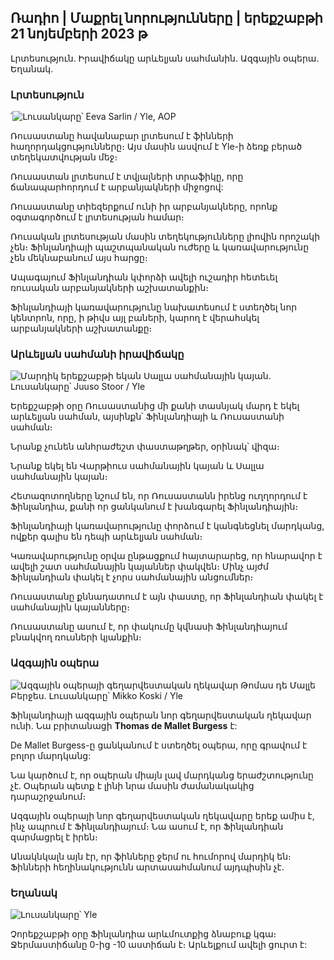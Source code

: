 ## Ռադիո \| Մաքրել նորությունները \| երեքշաբթի 21 նոյեմբերի 2023 թ

Լրտեսություն. Իրավիճակը արևելյան սահմանին. Ազգային օպերա. Եղանակ.

### Լրտեսություն

՛![ Լուսանկարը՝ Eeva Sarlin / Yle, AOP](https://images.cdn.yle.fi/image/upload/c_crop,h_562,w_1000,x_0,y_32/ar_1.777777777777777,c_fill,g_50,w_1dpr_1.0/q_auto:eco/f_auto/fl_lossy/v1700569701/39-1204215655ca2203557b)

Ռուսաստանը հավանաբար լրտեսում է ֆինների հաղորդակցությունները։ Այս մասին ասվում է Yle-ի ձեռք բերած տեղեկատվության մեջ։

Ռուսաստան լրտեսում է տվյալների տրաֆիկը, որը ճանապարհորդում է արբանյակների միջոցով:

Ռուսաստանը տիեզերքում ունի իր արբանյակները, որոնք օգտագործում է լրտեսության համար։

Ռուսական լրտեսության մասին տեղեկությունները լիովին որոշակի չեն։ Ֆինլանդիայի պաշտպանական ուժերը և կառավարությունը չեն մեկնաբանում այս հարցը։

Ապագայում Ֆինլանդիան կփորձի ավելի ուշադիր հետեւել ռուսական արբանյակների աշխատանքին։

Ֆինլանդիայի կառավարությունը նախատեսում է ստեղծել նոր կենտրոն, որը, ի թիվս այլ բաների, կարող է վերահսկել արբանյակների աշխատանքը։

### Արևելյան սահմանի իրավիճակը

![Մարդիկ երեքշաբթի եկան Սալլա սահմանային կայան. Լուսանկարը՝ Juuso Stoor / Yle](https://images.cdn.yle.fi/image/upload/c_crop,h_2515,w_4470,x_0,y_0/ar_1.7777777777777777,c_fill,g_faces,h_1270,w/q_auto:eco/f_auto/fl_lossy/v1700575368/39-1203513655b5b4d432e9)

Երեքշաբթի օրը Ռուսաստանից մի քանի տասնյակ մարդ է եկել արևելյան սահման, այսինքն՝ Ֆինլանդիայի և Ռուսաստանի սահման։

Նրանք չունեն անհրաժեշտ փաստաթղթեր, օրինակ՝ վիզա։

Նրանք եկել են Վարթիուս սահմանային կայան և Սալլա սահմանային կայան։

Հետազոտողները նշում են, որ Ռուսաստանն իրենց ուղղորդում է Ֆինլանդիա, քանի որ ցանկանում է խանգարել Ֆինլանդիային։

Ֆինլանդիայի կառավարությունը փորձում է կանգնեցնել մարդկանց, ովքեր գալիս են դեպի արևելյան սահման։

Կառավարությունը օրվա ընթացքում հայտարարեց, որ հնարավոր է ավելի շատ սահմանային կայաններ փակվեն։ Մինչ այժմ Ֆինլանդիան փակել է չորս սահմանային անցումներ։

Ռուսաստանը քննադատում է այն փաստը, որ Ֆինլանդիան փակել է սահմանային կայանները։

Ռուսաստանը ասում է, որ փակումը կվնասի Ֆինլանդիայում բնակվող ռուսների կյանքին։

### Ազգային օպերա

![Ազգային օպերայի գեղարվեստական ղեկավար Թոմաս դե Մալլե Բերջես. Լուսանկարը՝ Mikko Koski / Yle](https://images.cdn.yle.fi/image/upload/c_crop,h_3078,w_5472,x_0,y_570/ar_1.7777777777777777,c_fill,g_faces,h_1205,h_120q_auto:eco/f_auto/fl_lossy/v1699350873/39-1196938654a091844d91)

Ֆինլանդիայի ազգային օպերան նոր գեղարվեստական ղեկավար ունի. Նա բրիտանացի **Thomas de Mallet Burgess** է:

De Mallet Burgess-ը ցանկանում է ստեղծել օպերա, որը գրավում է բոլոր մարդկանց:

Նա կարծում է, որ օպերան միայն լավ մարդկանց երաժշտությունը չէ. Օպերան պետք է լինի նրա մասին ժամանակակից դարաշրջանում։

Ազգային օպերայի նոր գեղարվեստական ղեկավարը երեք ամիս է, ինչ ապրում է Ֆինլանդիայում։ Նա ասում է, որ Ֆինլանդիան զարմացրել է իրեն։

Անակնկալն այն էր, որ ֆինները ջերմ ու հումորով մարդիկ են։ Ֆինների հեղինակությունն արտասահմանում այդպիսին չէ.

### Եղանակ

![ Լուսանկարը՝ Yle](https://images.cdn.yle.fi/image/upload/c_crop,h_1080,w_1919,x_0,y_0/ar_1.7777777777777777,c_fill,g_faces,h_670,w_100:eco/f_auto/fl_lossy/v1700579363/39-1204521655cc80468754)

Չորեքշաբթի օրը Ֆինլանդիա արևմուտքից ձնաբուք կգա։ Ջերմաստիճանը 0-ից -10 աստիճան է։ Արևելքում ավելի ցուրտ է: